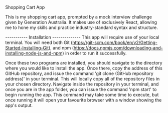 

Shopping Cart App

This is my shopping cart app, prompted by a mock interview challenge given by Generation Australia. It makes use of exclusively React, allowing me to hone my skills and practice industry-standard syntax and structure.

----------- Installation -------------- 
This app will require use of your local terminal. You will need both Git (https://git-scm.com/book/en/v2/Getting-Started-Installing-Git), and npm (https://docs.npmjs.com/downloading-and-installing-node-js-and-npm) in order to run it successfully.

Once these two programs are installed, you should navigate to the directory where you would like to install the app. Once there, copy the address of this GitHub repository, and issue the command 'git clone (GitHub repository address)' in your terminal. This will locally copy all of the repository files in your chosen directory. Navigate inside the repository in your terminal, and once you are in the app folder, you can issue the command 'npm start' to begin running the app. This command may take some time to execute, but once running it will open your favourite browser with a window showing the app's output.
